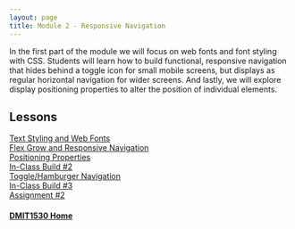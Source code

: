 ```yaml
---
layout: page
title: Module 2 - Responsive Navigation
---
```


In the first part of the module we will focus on web fonts and font styling with CSS. Students will learn how to build functional, responsive navigation that hides behind a toggle icon for small mobile screens, but displays as regular horizontal navigation for wider screens. And lastly, we will explore display positioning properties to alter the position of individual elements.

## Lessons
[Text Styling and Web Fonts](15-text-web-fonts/)<br>
[Flex Grow and Responsive Navigation](16-17-responsive-nav/)<br>
[Positioning Properties](18-positioning-properties/)<br>
[In-Class Build #2](18-19-build-02/)<br>
[Toggle/Hamburger Navigation](20-21-toggle-nav/)<br>
[In-Class Build #3](22a-build-03/)<br>
[Assignment #2](22b-assignment2/)

#### [DMIT1530 Home](../)
